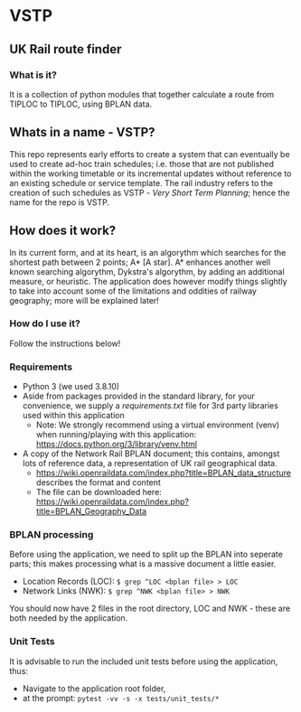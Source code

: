 # VSTP
## UK Rail route finder

### What is it?
It is a collection of python modules that together calculate a route from TIPLOC to TIPLOC, using BPLAN data.

## Whats in a name - VSTP?
This repo represents early efforts to create a system that can eventually be used to create ad-hoc train schedules; i.e. those that are not published within the working timetable or its incremental updates without reference to an existing schedule or service template. The rail industry refers to the creation of such schedules as VSTP - *Very Short Term Planning*; hence the name for the repo is VSTP.

## How does it work?
In its current form, and at its heart, is an algorythm which searches for the shortest path between 2 points; A* [A star]. A* enhances another well known searching algorythm, Dykstra's algorythm, by adding an additional measure, or heuristic. The application does however modify things slightly to take into account some of the limitations and oddities of railway geography; more will be explained later!

### How do I use it?
Follow the instructions below!

### Requirements
* Python 3 (we used 3.8.10)
* Aside from packages provided in the standard library, for your convenience, we supply a *requirements.txt* file for 3rd party libraries used within this application
  * Note: We strongly recommend using a virtual environment (venv) when running/playing with this application: https://docs.python.org/3/library/venv.html
* A copy of the Network Rail BPLAN document; this contains, amongst lots of reference data, a representation of UK rail geographical data.
  * https://wiki.openraildata.com/index.php?title=BPLAN_data_structure describes the format and content
  * The file can be downloaded here: https://wiki.openraildata.com/index.php?title=BPLAN_Geography_Data

### BPLAN processing
Before using the application, we need to split up the BPLAN into seperate parts; this makes processing what is a massive document a little easier.

* Location Records (LOC): ```$ grep ^LOC <bplan file> > LOC```
* Network Links (NWK): ```$ grep ^NWK <bplan file> > NWK```
 
You should now have 2 files in the root directory, LOC and NWK - these are both needed by the application.

### Unit Tests
It is advisable to run the included unit tests before using the application, thus:
* Navigate to the application root folder,
* at the prompt: ```pytest -vv -s -x tests/unit_tests/*```

